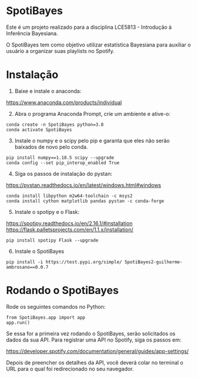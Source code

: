 # SpotiBayes

Este é um projeto realizado para a disciplina LCE5813 - Introdução à Inferência Bayesiana.

O SpotiBayes tem como objetivo utilizar estatística Bayesiana para auxiliar o usuário a organizar suas playlists no Spotify.

# Instalação

1. Baixe e instale o anaconda:

https://www.anaconda.com/products/individual

2. Abra o programa Anaconda Prompt, crie um ambiente e ative-o:

```
conda create -n SpotiBayes python=3.8
conda activate SpotiBayes
```

3. Instale o numpy e o scipy pelo pip e garanta que eles não serão baixados de novo pelo conda.

```
pip install numpy==1.18.5 scipy --upgrade
conda config --set pip_interop_enabled True
```

4. Siga os passos de instalação do pystan:

https://pystan.readthedocs.io/en/latest/windows.html#windows

```
conda install libpython m2w64-toolchain -c msys2
conda install cython matplotlib pandas pystan -c conda-forge
```

5. Instale o spotipy e o Flask:

https://spotipy.readthedocs.io/en/2.16.1/#installation
https://flask.palletsprojects.com/en/1.1.x/installation/

```
pip install spotipy Flask --upgrade
```

6. Instale o SpotiBayes

```
pip install -i https://test.pypi.org/simple/ SpotiBayes2-guilherme-ambrosano==0.0.7
```


# Rodando o SpotiBayes

Rode os seguintes comandos no Python:

```
from SpotiBayes.app import app
app.run()
```

Se essa for a primeira vez rodando o SpotiBayes, serão solicitados os dados da sua API.
Para registrar uma API no Spotify, siga os passos em:

https://developer.spotify.com/documentation/general/guides/app-settings/

Depois de preencher os detalhes da API, você deverá colar no terminal o URL para o qual foi redirecionado no seu navegador.

